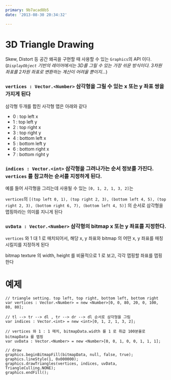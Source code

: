 ```yaml
---
primary: 9b7acad8b5
date: '2013-08-30 20:34:32'

---
```


3D Triangle Drawing
================================================

Skew, Distort 등 공간 왜곡을 구현할 때 사용할 수 있는 `Graphics`의 API 이다. (_`DisplayObject` 기반의 레이어에서는 3D를 그릴 수 있는 가장 쉬운 방식이다. 3차원 좌표를 2차원 좌표로 변환하는 계산이 어려울 뿐이지..._)

### `vertices : Vector.<Number>` 삼각형을 그릴 수 있는 x 또는 y 좌표 쌍을 가지게 된다

삼각형 두개를 합친 사각형 맵은 아래와 같다 

- 0 : top left x
- 1 : top left y
- 2 : top right x
- 3 : top right y
- 4 : bottom left x
- 5 : bottom left y
- 6 : bottom right x
- 7 : bottom right y 
	
### `indices : Vector.<int>` 삼각형을 그려나가는 순서 정보를 가진다. `vertices` 를 참고하는 순서를 지정하게 된다. 

예를 들어 사각형을 그리는데 사용될 수 있는 `[0, 1, 2, 1, 3, 2]`는 

`vertices`의 `[(top left 0, 1), (top right 2, 3), (bottom left 4, 5), (top right 2, 3), (bottom right 6, 7), (bottom left 4, 5)]` 의 순서로 삼각형을 맵핑하라는 의미를 지니게 된다
	
### `uvData : Vector.<Number>` 삼각형의 bitmap x 또는 y 좌표를 지정한다. 

`vertices` 와 1 대 1 로 매치되어서, 해당 x, y 좌표와 bitmap 의 어떤 x, y 좌표를 매칭시킬지를 지정하게 된다

bitmap texture 의 width, height 를 비율적으로 1 로 보고, 각각 맵핑할 좌표를 맵핑한다

	
예제
====================================================

```as3
// triangle setting. top left, top right, bottom left, bottom right
var vertices : Vector.<Number> = new <Number>[0, 0, 80, 20, 0, 100, 80, 80];

// tl --> tr --> dl , tr --> dr --> dl 순서로 삼각형을 그림
var indices : Vector.<int> = new <int>[0, 1, 2, 1, 3, 2];

// vertices 와 1 : 1 매치, bitmapData.width 를 1 로 취급 100분율로 bitmapData 를 맵핑
var uvData : Vector.<Number> = new <Number>[0, 0, 1, 0, 0, 1, 1, 1];

// draw
graphics.beginBitmapFill(bitmapData, null, false, true);
graphics.lineStyle(1, 0x000000);
graphics.drawTriangles(vertices, indices, uvData, TriangleCulling.NONE);
graphics.endFill();
```